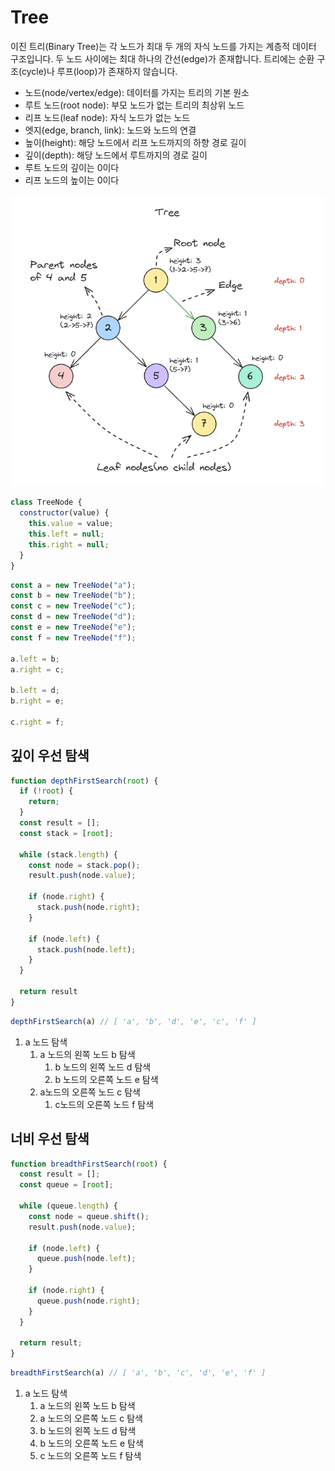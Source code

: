 # Tree

이진 트리(Binary Tree)는 각 노드가 최대 두 개의 자식 노드를 가지는 계층적 데이터 구조입니다. 두 노드 사이에는 최대 하나의 간선(edge)가 존재합니다. 트리에는 순환 구조(cycle)나 루프(loop)가 존재하지 않습니다.


* 노드(node/vertex/edge): 데이터를 가지는 트리의 기본 원소
* 루트 노드(root node): 부모 노드가 없는 트리의 최상위 노드
* 리프 노드(leaf node): 자식 노드가 없는 노드
* 엣지(edge, branch, link): 노드와 노드의 연결
* 높이(height): 해당 노드에서 리프 노드까지의 하향 경로 길이
* 깊이(depth): 해당 노드에서 루트까지의 경로 길이
* 루트 노드의 깊이는 0이다
* 리프 노드의 높이는 0이다

![image-20240502185114860](./assets/image-20240502185114860.png)

```javascript
class TreeNode {
  constructor(value) {
    this.value = value;
    this.left = null;
    this.right = null;
  }
}
```

```javascript
const a = new TreeNode("a");
const b = new TreeNode("b");
const c = new TreeNode("c");
const d = new TreeNode("d");
const e = new TreeNode("e");
const f = new TreeNode("f");

a.left = b;
a.right = c;

b.left = d;
b.right = e;

c.right = f;
```


## 깊이 우선 탐색

```javascript
function depthFirstSearch(root) {
  if (!root) {
    return;
  }
  const result = [];
  const stack = [root];

  while (stack.length) {
    const node = stack.pop();
    result.push(node.value);

    if (node.right) {
      stack.push(node.right);
    }

    if (node.left) {
      stack.push(node.left);
    }
  }

  return result
}
```

```javascript
depthFirstSearch(a) // [ 'a', 'b', 'd', 'e', 'c', 'f' ]
```

1. a 노드 탐색
   1. a 노드의 왼쪽 노드 b 탐색
      1. b 노드의 왼쪽 노드 d 탐색
      2. b 노드의 오른쪽 노드 e 탐색
   2. a노드의 오른쪽 노드 c 탐색
      1. c노드의 오른쪽 노드 f 탐색


## 너비 우선 탐색

```javascript
function breadthFirstSearch(root) {
  const result = [];
  const queue = [root];

  while (queue.length) {
    const node = queue.shift();
    result.push(node.value);

    if (node.left) {
      queue.push(node.left);
    }

    if (node.right) {
      queue.push(node.right);
    }
  }

  return result;
}
```

```javascript
breadthFirstSearch(a) // [ 'a', 'b', 'c', 'd', 'e', 'f' ]
```

1. a 노드 탐색
   1. a 노드의 왼쪽 노드 b 탐색
   2. a 노드의 오른쪽 노드 c 탐색
   3. b 노드의 왼쪽 노드 d 탐색
   4. b 노드의 오른쪽 노드 e 탐색
   5. c 노드의 오른쪽 노드 f 탐색
